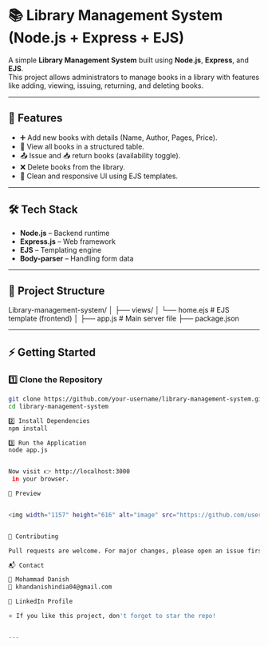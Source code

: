 # 📚 Library Management System (Node.js + Express + EJS)

A simple **Library Management System** built using **Node.js**, **Express**, and **EJS**.  
This project allows administrators to manage books in a library with features like adding, viewing, issuing, returning, and deleting books.

---

## 🚀 Features
- ➕ Add new books with details (Name, Author, Pages, Price).
- 📖 View all books in a structured table.
- 📤 Issue and 📥 return books (availability toggle).
- ❌ Delete books from the library.
- 🎨 Clean and responsive UI using EJS templates.

---

## 🛠️ Tech Stack
- **Node.js** – Backend runtime
- **Express.js** – Web framework
- **EJS** – Templating engine
- **Body-parser** – Handling form data

---

## 📂 Project Structure
Library-management-system/
│
├── views/
│ └── home.ejs # EJS template (frontend)
│
├── app.js # Main server file
├── package.json



---

## ⚡ Getting Started

### 1️⃣ Clone the Repository
```bash
git clone https://github.com/your-username/library-management-system.git
cd library-management-system

2️⃣ Install Dependencies
npm install

3️⃣ Run the Application
node app.js


Now visit 👉 http://localhost:3000
 in your browser.

📸 Preview


<img width="1157" height="616" alt="image" src="https://github.com/user-attachments/assets/7b9cbae9-0178-44cc-b1d1-25ee2cfa685c" />


🤝 Contributing

Pull requests are welcome. For major changes, please open an issue first to discuss what you would like to change.

📬 Contact

👤 Mohammad Danish
📧 khandanishindia04@gmail.com

🔗 LinkedIn Profile

⭐ If you like this project, don't forget to star the repo!


---
